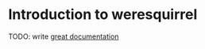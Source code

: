# Introduction to weresquirrel

TODO: write [great documentation](http://jacobian.org/writing/what-to-write/)

